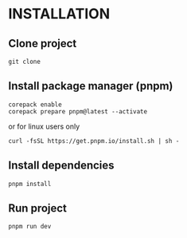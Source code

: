 # INSTALLATION

## Clone project
```
git clone 
```

## Install package manager (pnpm)
```
corepack enable
corepack prepare pnpm@latest --activate
```
or for linux users only
```
curl -fsSL https://get.pnpm.io/install.sh | sh -
```

## Install dependencies
```
pnpm install
```

## Run project
```
pnpm run dev
```






